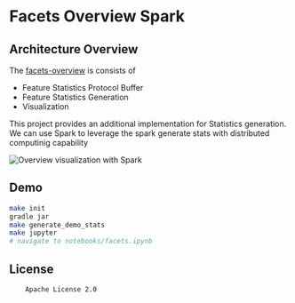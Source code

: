 # Facets Overview Spark

## Architecture Overview

The [facets-overview](https://github.com/PAIR-code/facets/blob/master/facets_overview/README.md) is consists of

* Feature Statistics Protocol Buffer
* Feature Statistics Generation
* Visualization

This project provides an additional implementation for Statistics generation.
We can use Spark to leverage the spark generate stats with distributed computinig capability

![Overview visualization with Spark](src/main/images/facets_overview_spark.png)

## Demo

```bash
make init
gradle jar
make generate_demo_stats
make jupyter
# navigate to notebooks/facets.ipynb
```

## License
```
    Apache License 2.0
```
